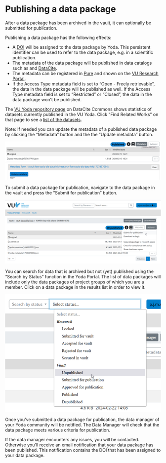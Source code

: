 # Publishing a data package

After a data package has been archived in the vault, it can optionally be submitted for publication.

Publishing a data package has the following effects:

- A [DOI](https://www.doi.org/) will be assigned to the data package by Yoda. This persistent identifier can be used to refer to the data package, e.g. in a scientific publication.
- The metadata of the data package will be published in data catalogs such as and [DataCite](https://commons.datacite.org/).
- The metadata can be registered in [Pure](https://research.vu.nl/admin/workspace.xhtml) and shown on the [VU Research Portal](https://research.vu.nl).
- If the Access Type metadata field is set to &ldquo;Open - Freely retrievable&rdquo;, the data in the data package will be published as well. If the Access Type metadata field is set to &ldquo;Restricted&rdquo; or &ldquo;Closed&rdquo;, the data in the data package won't be published.

The [VU Yoda repository page](https://commons.datacite.org/repositories/9z2c5d2)  on DataCite Commons shows statistics of datasets currently published in the VU Yoda.
Click "Find Related Works" on that page to see a [list of the datasets](https://commons.datacite.org/doi.org?query=client.uid:delft.vudata).

Note: If needed you can update the metadata of a published data package by clicking the &ldquo;Metadata&rdquo; button and the the &ldquo;Update metadata&rdquo; button.

![UpdateMetadata1](screenshots/UpdateMetadata1.png)
![UpdateMetadata2](screenshots/UpdateMetadata2.png)

To submit a data package for publication, navigate to the data package in the vault and press the &ldquo;Submit for publication&rdquo; button.

![SubmitforPublications](screenshots/submit-publication.png)

You can search for data that is archived but not (yet) published using the &ldquo;Search by Status&rdquo; function in the Yoda Portal.
The list of data packages will include only the data packages of project groups of which you are a member.
Click on a data package in the results list in order to view it.

![Unpublished data packages](screenshots/search-unpublished.png)

Once you’ve submitted a data package for publication, the data manager of your Yoda community will be notified. The Data Manager will check that the data package meets various criteria for publication.

If the data manager encounters any issues, you will be contacted. Otherwise you'll receive an email notification that your data package has been published. This notification contains the DOI that has been assigned to your data package.
